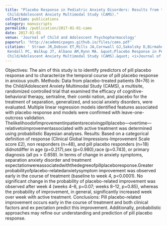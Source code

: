 ```yaml
---
title: "Placebo Response in Pediatric Anxiety Disorders: Results from the
 Child/Adolescent Anxiety Multimodal Study (CAMS)."
collection: publications
category: manuscripts
permalink: /publication/2017-01-01-cams
date: 2017-01-01
venue: 'Journal of Child and Adolescent Psychopharmacology'
paperurl: 'http://academicpages.github.io/files/cams.pdf'
citation: ' Strawn JR,Dobson ET,Mills JA,Cornwall GJ,Sakolsky D,Birmaher B,Compton SN,Piacentini J,McCracken JT,Ginsburg GS,
 Kendall PC, Walkup JT, Albano AM,Rynn MA. &quot;Placebo Response in Pediatric Anxiety Disorders: Results from the
 Child/Adolescent Anxiety Multimodal Study (CAMS).&quot; <i>Journal of Child and Adolescent Psychopharmacology</i>. (2017) 17.6: 501-508.'
---
```


 Objectives: The aim of this study is to identify predictors of pill placebo response and to characterize the temporal course of
 pill placebo response in anxious youth.
 Methods: Data from placebo-treated patients (N=76) in the Child/Adolescent Anxiety Multimodal Study (CAMS), a
 multisite, randomized controlled trial that examined the efficacy of cognitive-behavioral therapy, sertraline, their combi
nation, and placebo for the treatment of separation, generalized, and social anxiety disorders, were evaluated. Multiple linear
 regression models identified features associated with placebo response and models were confirmed with leave-one-outcross
validation. Thelikelihoodofimprovementinpatientsreceivingpillplacebo—overtime—relativetoimprovementassociated
 with active treatment was determined using probabilistic Bayesian analyses.
 Results: Based on a categorical definition of response (Clinical Global Impressions-Improvement Scale score £2), non
responders (n=48), and pill placebo responders (n=18) didnotdiffer in age (p=0.217),sex (p=0.980),race (p=0.743), or
 primary diagnosis (all ps > 0.659). In terms of change in anxiety symptoms, separation anxiety disorder and treatment
 expectationwereassociatedwiththedegreeofpillplaceboresponse.Greater probabilityofplacebo-relatedanxietysymptom
 improvement was observed early in the course of treatment (baseline to week 4, p<0.0001). No significant change in the
 probability of placebo-related improvement was observed after week 4 (weeks 4–8, p=0.07; weeks 8–12, p=0.85), whereas
 the probability of improvement, in general, significantly increased week over week with active treatment.
 Conclusions: Pill placebo-related improvement occurs early in the course of treatment and both clinical factors and ex
pectation predict this improvement. Additionally, probabilistic approaches may refine our understanding and prediction of
 pill placebo response.